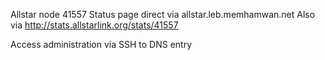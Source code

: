 Allstar node 41557
Status page direct via allstar.leb.memhamwan.net
Also via http://stats.allstarlink.org/stats/41557

Access administration via SSH to DNS entry